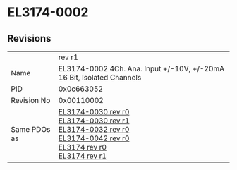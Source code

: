 # EL3174-0002

## Revisions
<table>
<tr>
<td></td>
<td>rev r1</td>
</tr>
<tr>
<td>Name</td>
<td>EL3174-0002 4Ch. Ana. Input +/-10V, +/-20mA 16 Bit, Isolated Channels</td>
</tr>
<tr>
<td>PID</td>
<td>0x0c663052</td>
</tr>
<tr>
<td>Revision No</td>
<td>0x00110002</td>
</tr>
<tr>
<td>Same PDOs as</td>
<td><a href="EL3174-0030.md">EL3174-0030 rev r0</a><br/><a href="EL3174-0030.md">EL3174-0030 rev r1</a><br/><a href="EL3174-0032.md">EL3174-0032 rev r0</a><br/><a href="EL3174-0042.md">EL3174-0042 rev r0</a><br/><a href="EL3174.md">EL3174 rev r0</a><br/><a href="EL3174.md">EL3174 rev r1</a></td>
</tr>
</table>
